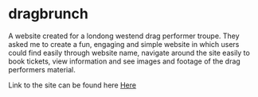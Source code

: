 # dragbrunch
A website created for a londong westend drag performer troupe. They asked me to create a fun, engaging and simple website in which users
could find easily through website name, navigate around the site easily to book tickets, view information and see images and footage of the 
drag performers material.

Link to the site can be found here <a href="https://thatdragshow.com/" target="_blank"> Here </a>
